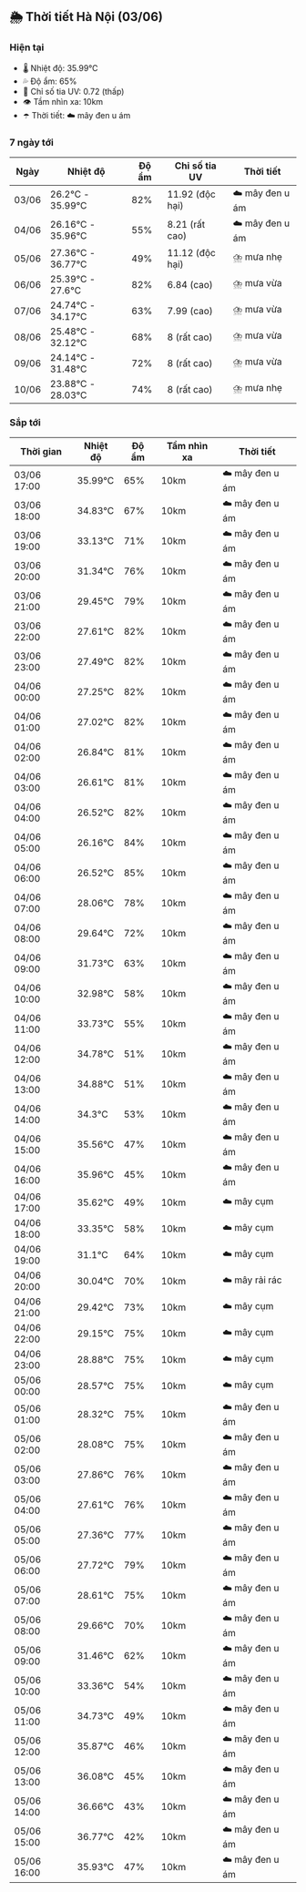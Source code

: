 ## 🌦️ Thời tiết Hà Nội (03/06)

### Hiện tại

- 🌡️ Nhiệt độ: 35.99℃
- 💦 Độ ẩm: 65%
- 🌟 Chỉ số tia UV: 0.72 (thấp)
- 👁️ Tầm nhìn xa: 10km
- ☂️ Thời tiết: ☁️ mây đen u ám

### 7 ngày tới

| Ngày | Nhiệt độ | Độ ẩm | Chỉ số tia UV | Thời tiết |
| --- | --- | --- | --- | --- |
| 03/06 | 26.2℃ - 35.99℃ | 82% | 11.92 (độc hại) | ☁️ mây đen u ám |
| 04/06 | 26.16℃ - 35.96℃ | 55% | 8.21 (rất cao) | ☁️ mây đen u ám |
| 05/06 | 27.36℃ - 36.77℃ | 49% | 11.12 (độc hại) | ⛈️ mưa nhẹ |
| 06/06 | 25.39℃ - 27.6℃ | 82% | 6.84 (cao) | ⛈️ mưa vừa |
| 07/06 | 24.74℃ - 34.17℃ | 63% | 7.99 (cao) | ⛈️ mưa vừa |
| 08/06 | 25.48℃ - 32.12℃ | 68% | 8 (rất cao) | ⛈️ mưa vừa |
| 09/06 | 24.14℃ - 31.48℃ | 72% | 8 (rất cao) | ⛈️ mưa vừa |
| 10/06 | 23.88℃ - 28.03℃ | 74% | 8 (rất cao) | ⛈️ mưa nhẹ |

### Sắp tới

| Thời gian | Nhiệt độ | Độ ẩm | Tầm nhìn xa | Thời tiết |
| --- | --- | --- | --- | --- |
| 03/06 17:00 | 35.99℃ | 65% | 10km | ☁️ mây đen u ám |
| 03/06 18:00 | 34.83℃ | 67% | 10km | ☁️ mây đen u ám |
| 03/06 19:00 | 33.13℃ | 71% | 10km | ☁️ mây đen u ám |
| 03/06 20:00 | 31.34℃ | 76% | 10km | ☁️ mây đen u ám |
| 03/06 21:00 | 29.45℃ | 79% | 10km | ☁️ mây đen u ám |
| 03/06 22:00 | 27.61℃ | 82% | 10km | ☁️ mây đen u ám |
| 03/06 23:00 | 27.49℃ | 82% | 10km | ☁️ mây đen u ám |
| 04/06 00:00 | 27.25℃ | 82% | 10km | ☁️ mây đen u ám |
| 04/06 01:00 | 27.02℃ | 82% | 10km | ☁️ mây đen u ám |
| 04/06 02:00 | 26.84℃ | 81% | 10km | ☁️ mây đen u ám |
| 04/06 03:00 | 26.61℃ | 81% | 10km | ☁️ mây đen u ám |
| 04/06 04:00 | 26.52℃ | 82% | 10km | ☁️ mây đen u ám |
| 04/06 05:00 | 26.16℃ | 84% | 10km | ☁️ mây đen u ám |
| 04/06 06:00 | 26.52℃ | 85% | 10km | ☁️ mây đen u ám |
| 04/06 07:00 | 28.06℃ | 78% | 10km | ☁️ mây đen u ám |
| 04/06 08:00 | 29.64℃ | 72% | 10km | ☁️ mây đen u ám |
| 04/06 09:00 | 31.73℃ | 63% | 10km | ☁️ mây đen u ám |
| 04/06 10:00 | 32.98℃ | 58% | 10km | ☁️ mây đen u ám |
| 04/06 11:00 | 33.73℃ | 55% | 10km | ☁️ mây đen u ám |
| 04/06 12:00 | 34.78℃ | 51% | 10km | ☁️ mây đen u ám |
| 04/06 13:00 | 34.88℃ | 51% | 10km | ☁️ mây đen u ám |
| 04/06 14:00 | 34.3℃ | 53% | 10km | ☁️ mây đen u ám |
| 04/06 15:00 | 35.56℃ | 47% | 10km | ☁️ mây đen u ám |
| 04/06 16:00 | 35.96℃ | 45% | 10km | ☁️ mây đen u ám |
| 04/06 17:00 | 35.62℃ | 49% | 10km | ☁️ mây cụm |
| 04/06 18:00 | 33.35℃ | 58% | 10km | ☁️ mây cụm |
| 04/06 19:00 | 31.1℃ | 64% | 10km | ☁️ mây cụm |
| 04/06 20:00 | 30.04℃ | 70% | 10km | ☁️ mây rải rác |
| 04/06 21:00 | 29.42℃ | 73% | 10km | ☁️ mây cụm |
| 04/06 22:00 | 29.15℃ | 75% | 10km | ☁️ mây cụm |
| 04/06 23:00 | 28.88℃ | 75% | 10km | ☁️ mây cụm |
| 05/06 00:00 | 28.57℃ | 75% | 10km | ☁️ mây cụm |
| 05/06 01:00 | 28.32℃ | 75% | 10km | ☁️ mây đen u ám |
| 05/06 02:00 | 28.08℃ | 75% | 10km | ☁️ mây đen u ám |
| 05/06 03:00 | 27.86℃ | 76% | 10km | ☁️ mây đen u ám |
| 05/06 04:00 | 27.61℃ | 76% | 10km | ☁️ mây đen u ám |
| 05/06 05:00 | 27.36℃ | 77% | 10km | ☁️ mây đen u ám |
| 05/06 06:00 | 27.72℃ | 79% | 10km | ☁️ mây đen u ám |
| 05/06 07:00 | 28.61℃ | 75% | 10km | ☁️ mây đen u ám |
| 05/06 08:00 | 29.66℃ | 70% | 10km | ☁️ mây đen u ám |
| 05/06 09:00 | 31.46℃ | 62% | 10km | ☁️ mây đen u ám |
| 05/06 10:00 | 33.36℃ | 54% | 10km | ☁️ mây đen u ám |
| 05/06 11:00 | 34.73℃ | 49% | 10km | ☁️ mây đen u ám |
| 05/06 12:00 | 35.87℃ | 46% | 10km | ☁️ mây đen u ám |
| 05/06 13:00 | 36.08℃ | 45% | 10km | ☁️ mây đen u ám |
| 05/06 14:00 | 36.66℃ | 43% | 10km | ☁️ mây đen u ám |
| 05/06 15:00 | 36.77℃ | 42% | 10km | ☁️ mây đen u ám |
| 05/06 16:00 | 35.93℃ | 47% | 10km | ☁️ mây đen u ám |
